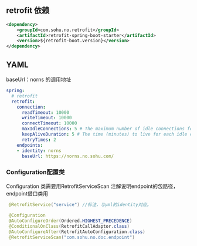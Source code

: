 ## retrofit 依赖

```xml
<dependency>
    <groupId>com.sohu.no.retrofit</groupId>
    <artifactId>retrofit-spring-boot-starter</artifactId>
    <version>${retrofit-boot.version}</version>
</dependency>
```

## YAML
baseUrl：norns 的调用地址
```yaml
spring:
  # retrofit
  retrofit:
    connection:
      readTimeout: 10000
      writeTimeout: 10000
      connectTimeout: 10000
      maxIdleConnections: 5 # The maximum number of idle connections for each address.
      keepAliveDuration: 5 # The time (minutes) to live for each idle connections.
      retryTimes: 2
    endpoints:
    - identity: norns
      baseUrl: https://norns.no.sohu.com/
```

      
      
### Configuration配置类   

Configuration 类需要用RetrofitServiceScan 注解说明endpoint的包路径，endpoint借口类用
```java
 @RetrofitService("service") //标注，与yml的identity对应。
 
 @Configuration
 @AutoConfigureOrder(Ordered.HIGHEST_PRECEDENCE)
 @ConditionalOnClass(RetrofitCallAdaptor.class)
 @AutoConfigureAfter(RetrofitAutoConfiguration.class)
 @RetrofitServiceScan("com.sohu.no.doc.endpoint")
```